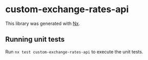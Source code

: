 # custom-exchange-rates-api

This library was generated with [Nx](https://nx.dev).

## Running unit tests

Run `nx test custom-exchange-rates-api` to execute the unit tests.
